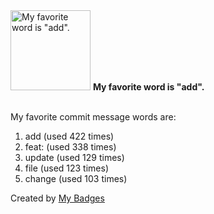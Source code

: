 <img src="https://my-badges.github.io/my-badges/favorite-word.png" alt="My favorite word is &quot;add&quot;." title="My favorite word is &quot;add&quot;." width="128">
<strong>My favorite word is &quot;add&quot;.</strong>
<br><br>

My favorite commit message words are:

1. add (used 422 times)
2. feat: (used 338 times)
3. update (used 129 times)
4. file (used 123 times)
5. change (used 103 times)


Created by <a href="https://github.com/my-badges/my-badges">My Badges</a>